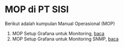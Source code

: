 # MOP di PT SISI
Berikut adalah kumpulan Manual Operasional (MOP)

1. MOP Setup Grafana untuk Monitoring, [baca](./koleksi/grafana.md)
2. MOP Setup Grafana untuk Monitoring SNMP, [baca](./koleksi/grafana-snmp.md)
